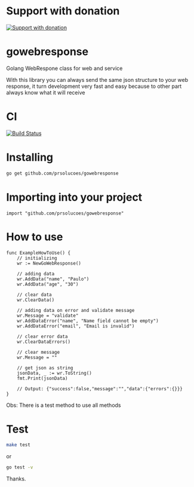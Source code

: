 # Support with donation
[![Support with donation](http://donation.pcoutinho.com/images/donate-button.png)](http://donation.pcoutinho.com/)

# gowebresponse

Golang WebRespone class for web and service

With this library you can always send the same json structure to your web response, it turn development very fast and easy because to other part always know what it will receive

# CI

[![Build Status](https://travis-ci.org/prsolucoes/gowebresponse.svg?branch=master)](https://travis-ci.org/prsolucoes/gowebresponse)

# Installing

```bash
go get github.com/prsolucoes/gowebresponse
```

# Importing into your project

```golang
import "github.com/prsolucoes/gowebresponse"
```

# How to use

```golang
func ExampleHowToUse() {
	// initializing
	wr := NewGoWebResponse()

	// adding data
	wr.AddData("name", "Paulo")
	wr.AddData("age", "30")

	// clear data
	wr.ClearData()

	// adding data on error and validate message
	wr.Message = "validate"
	wr.AddDataError("name", "Name field cannot be empty")
	wr.AddDataError("email", "Email is invalid")

	// clear error data
	wr.ClearDataErrors()

	// clear message
	wr.Message = ""

	// get json as string
	jsonData, _ := wr.ToString()
	fmt.Print(jsonData)

	// Output: {"success":false,"message":"","data":{"errors":{}}}
}
```

Obs: There is a test method to use all methods

# Test

```bash
make test
```

or

```bash
go test -v
```

Thanks.
